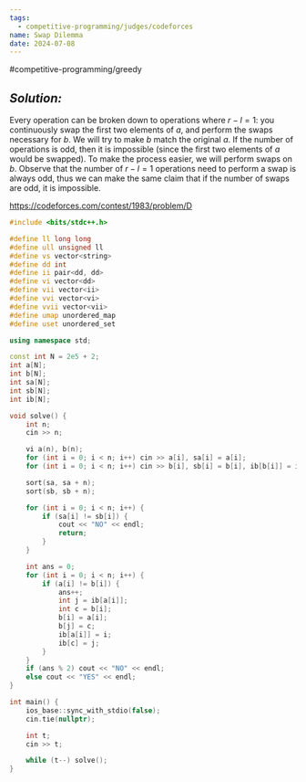 ```yaml
---
tags:
  - competitive-programming/judges/codeforces
name: Swap Dilemma
date: 2024-07-08
---
```

#competitive-programming/greedy 
## _Solution:_
Every operation can be broken down to operations where $r-l=1$: you continuously swap the first two elements of $a$, and perform the swaps necessary for $b$. We will try to make $b$ match the original $a$. If the number of operations is odd, then it is impossible (since the first two elements of $a$ would be swapped). To make the process easier, we will perform swaps on $b$. Observe that the number of $r-l=1$ operations need to perform a swap is always odd, thus we can make the same claim that if the number of swaps are odd, it is impossible.

https://codeforces.com/contest/1983/problem/D
```cpp
#include <bits/stdc++.h>

#define ll long long
#define ull unsigned ll
#define vs vector<string>
#define dd int
#define ii pair<dd, dd>
#define vi vector<dd>
#define vii vector<ii>
#define vvi vector<vi>
#define vvii vector<vii>
#define umap unordered_map
#define uset unordered_set

using namespace std;

const int N = 2e5 + 2;
int a[N];
int b[N];
int sa[N];
int sb[N];
int ib[N];

void solve() {
    int n;
    cin >> n;

    vi a(n), b(n);
    for (int i = 0; i < n; i++) cin >> a[i], sa[i] = a[i];
    for (int i = 0; i < n; i++) cin >> b[i], sb[i] = b[i], ib[b[i]] = i;

    sort(sa, sa + n);
    sort(sb, sb + n);

    for (int i = 0; i < n; i++) {
        if (sa[i] != sb[i]) {
            cout << "NO" << endl;
            return;
        }
    }

    int ans = 0;
    for (int i = 0; i < n; i++) {
        if (a[i] != b[i]) {
            ans++;
            int j = ib[a[i]];
            int c = b[i];
            b[i] = a[i];
            b[j] = c;
            ib[a[i]] = i;
            ib[c] = j;
        }
    }
    if (ans % 2) cout << "NO" << endl;
    else cout << "YES" << endl;
}

int main() {
    ios_base::sync_with_stdio(false);
    cin.tie(nullptr);

    int t;
    cin >> t;

    while (t--) solve();
}
```